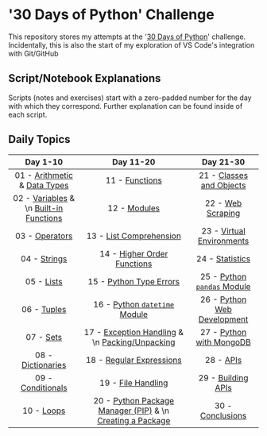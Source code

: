 # '30 Days of Python' Challenge

This repository stores my attempts at the '[30 Days of Python](https://github.com/Asabeneh/30-Days-Of-Python/tree/master)' challenge. Incidentally, this is also the start of my exploration of VS Code's integration with Git/GitHub

## Script/Notebook Explanations

Scripts (notes and exercises) start with a zero-padded number for the day with which they correspond. Further explanation can be found inside of each script.

## Daily Topics

| **Day 1-10** | **Day 11-20** | **Day 21-30** |
|:---:|:---:|:---:|
| 01 - [Arithmetic](https://github.com/njlyon0/lyon_30-days-of-python/blob/main/notes/01a_arithmetic.py) & [Data Types](https://github.com/njlyon0/lyon_30-days-of-python/blob/main/notes/01b_data-types.py) | 11 - [Functions](https://github.com/njlyon0/lyon_30-days-of-python/blob/main/notes/11_functions.py) | 21 - [Classes and Objects](https://github.com/njlyon0/lyon_30-days-of-python/blob/main/notes/21_custom-classes-and-objects.py) |
| 02 - [Variables](https://github.com/njlyon0/lyon_30-days-of-python/blob/main/notes/02a_variables.py) &  \n [Built-in Functions](https://github.com/njlyon0/lyon_30-days-of-python/blob/main/notes/02b_built-in-functions.py) | 12 - [Modules](https://github.com/njlyon0/lyon_30-days-of-python/blob/main/notes/12_modules.py) | 22 - [Web Scraping](https://github.com/njlyon0/lyon_30-days-of-python/blob/main/notes/22_web-scraping.py) |
| 03 - [Operators](https://github.com/njlyon0/lyon_30-days-of-python/blob/main/notes/03_operators.py) | 13 - [List Comprehension](https://github.com/njlyon0/lyon_30-days-of-python/blob/main/notes/13_list-comprehension.py) | 23 - [Virtual Environments](https://github.com/njlyon0/lyon_30-days-of-python/blob/main/notes/23_virtual-environment.py) |
| 04 - [Strings](https://github.com/njlyon0/lyon_30-days-of-python/blob/main/notes/04_strings.py) | 14 - [Higher Order Functions](https://github.com/njlyon0/lyon_30-days-of-python/blob/main/notes/14_higher-order-functions.py) | 24 - [Statistics](https://github.com/njlyon0/lyon_30-days-of-python/blob/main/notes/24_statistics.py) |
| 05 - [Lists](https://github.com/njlyon0/lyon_30-days-of-python/blob/main/notes/05_lists.py) | 15 - [Python Type Errors](https://github.com/njlyon0/lyon_30-days-of-python/blob/main/notes/15_errors.py) | 25 - [Python `pandas` Module](https://github.com/njlyon0/lyon_30-days-of-python/blob/main/notes/25_pandas-module.py) |
| 06 - [Tuples](https://github.com/njlyon0/lyon_30-days-of-python/blob/main/notes/06_tuples.py) | 16 - [Python `datetime` Module](https://github.com/njlyon0/lyon_30-days-of-python/blob/main/notes/16_datetime-module.py) | 26 - [Python Web Development](https://github.com/njlyon0/lyon_30-days-of-python/blob/main/notes/26_python-web-development.py) |
| 07 - [Sets](https://github.com/njlyon0/lyon_30-days-of-python/blob/main/notes/07_sets.py) | 17 - [Exception Handling](https://github.com/njlyon0/lyon_30-days-of-python/blob/main/notes/17a_exception-handling.py) &  \n [Packing/Unpacking](https://github.com/njlyon0/lyon_30-days-of-python/blob/main/notes/17b_packing-unpacking.py) | 27 - [Python with MongoDB](https://github.com/njlyon0/lyon_30-days-of-python/blob/main/notes/27_python-mongodb.py) |
| 08 - [Dictionaries](https://github.com/njlyon0/lyon_30-days-of-python/blob/main/notes/08_dictionaries.py) | 18 - [Regular Expressions](https://github.com/njlyon0/lyon_30-days-of-python/blob/main/notes/18_regular-expressions.py) | 28 - [APIs](https://github.com/njlyon0/lyon_30-days-of-python/blob/main/notes/28_api.py) |
| 09 - [Conditionals](https://github.com/njlyon0/lyon_30-days-of-python/blob/main/notes/09_conditionals.py) | 19 - [File Handling](https://github.com/njlyon0/lyon_30-days-of-python/blob/main/notes/19_file-handling.py) | 29 - [Building APIs](https://github.com/njlyon0/lyon_30-days-of-python/blob/main/notes/29_building-apis.py) |
| 10 - [Loops](https://github.com/njlyon0/lyon_30-days-of-python/blob/main/notes/10_loops.py) | 20 - [Python Package Manager (PIP)](https://github.com/njlyon0/lyon_30-days-of-python/blob/main/notes/20a_python-package-manager.py) &  \n [Creating a Package](https://github.com/njlyon0/lyon_30-days-of-python/blob/main/notes/20b_creating-packages.py) | 30 - [Conclusions](https://github.com/njlyon0/lyon_30-days-of-python/blob/main/notes/30_conclusions.py) |
